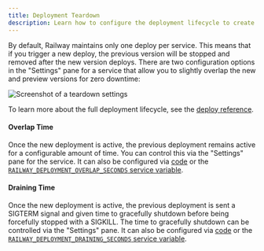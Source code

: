 ```yaml
---
title: Deployment Teardown
description: Learn how to configure the deployment lifecycle to create graceful deploys with zero downtime.
---
```


By default, Railway maintains only one deploy per service. This means that if you trigger a new deploy, the previous version will be stopped and removed after the new version deploys. There are two configuration options in the "Settings" pane for a service that allow you to slightly overlap the new and preview versions for zero downtime:

<Image
src="https://res.cloudinary.com/railway/image/upload/v1750178677/docs/deployment-teardown-guide/s5pqob0j8nreoojbo6dj.png"
alt="Screenshot of a teardown settings"
layout="responsive"
width={642} height={324} quality={80}/>

To learn more about the full deployment lifecycle, see the [deploy reference](/reference/deployments).

#### Overlap Time

Once the new deployment is active, the previous deployment remains active for a configurable amount of time. You can control this via the "Settings" pane for the service. It can also be configured via [code](/reference/config-as-code#overlap-seconds) or the [`RAILWAY_DEPLOYMENT_OVERLAP_SECONDS` service variable](/reference/variables#user-provided-configuration-variables).

#### Draining Time

Once the new deployment is active, the previous deployment is sent a SIGTERM signal and given time to gracefully shutdown before being forcefully stopped with a SIGKILL. The time to gracefully shutdown can be controlled via the "Settings" pane. It can also be configured via [code](/reference/config-as-code#draining-seconds) or the [`RAILWAY_DEPLOYMENT_DRAINING_SECONDS` service variable](/reference/variables#user-provided-configuration-variables).
